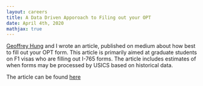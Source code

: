 ```yaml
---
layout: careers 
title: A Data Driven Apporoach to Filing out your OPT 
date: April 4th, 2020 
mathjax: true
---
```


[Geoffrey Hung](https://www.linkedin.com/in/geoffreyhung/) and I wrote an article, published on medium about how best to fill out your OPT form. This article is primarily aimed at graduate students on F1 visas who are filling out I-765 forms. The article includes estimates of when forms may be processed by USICS based on historical data.

The article can be found [here](https://medium.com/@geoffreyhung/how-to-fill-opt-starting-date-this-year-data-approach-83b3198b2419)
